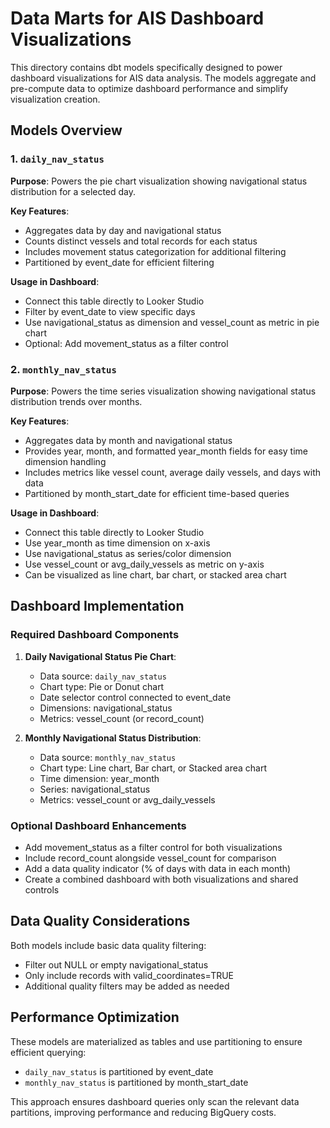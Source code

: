 # Data Marts for AIS Dashboard Visualizations

This directory contains dbt models specifically designed to power dashboard visualizations for AIS data analysis. The models aggregate and pre-compute data to optimize dashboard performance and simplify visualization creation.

## Models Overview

### 1. `daily_nav_status`

**Purpose**: Powers the pie chart visualization showing navigational status distribution for a selected day.

**Key Features**:
- Aggregates data by day and navigational status
- Counts distinct vessels and total records for each status
- Includes movement status categorization for additional filtering
- Partitioned by event_date for efficient filtering

**Usage in Dashboard**:
- Connect this table directly to Looker Studio
- Filter by event_date to view specific days
- Use navigational_status as dimension and vessel_count as metric in pie chart
- Optional: Add movement_status as a filter control

### 2. `monthly_nav_status`

**Purpose**: Powers the time series visualization showing navigational status distribution trends over months.

**Key Features**:
- Aggregates data by month and navigational status
- Provides year, month, and formatted year_month fields for easy time dimension handling
- Includes metrics like vessel count, average daily vessels, and days with data
- Partitioned by month_start_date for efficient time-based queries

**Usage in Dashboard**:
- Connect this table directly to Looker Studio
- Use year_month as time dimension on x-axis
- Use navigational_status as series/color dimension
- Use vessel_count or avg_daily_vessels as metric on y-axis
- Can be visualized as line chart, bar chart, or stacked area chart

## Dashboard Implementation

### Required Dashboard Components

1. **Daily Navigational Status Pie Chart**:
   - Data source: `daily_nav_status`
   - Chart type: Pie or Donut chart
   - Date selector control connected to event_date
   - Dimensions: navigational_status
   - Metrics: vessel_count (or record_count)

2. **Monthly Navigational Status Distribution**:
   - Data source: `monthly_nav_status`
   - Chart type: Line chart, Bar chart, or Stacked area chart
   - Time dimension: year_month
   - Series: navigational_status
   - Metrics: vessel_count or avg_daily_vessels

### Optional Dashboard Enhancements

- Add movement_status as a filter control for both visualizations
- Include record_count alongside vessel_count for comparison
- Add a data quality indicator (% of days with data in each month)
- Create a combined dashboard with both visualizations and shared controls

## Data Quality Considerations

Both models include basic data quality filtering:
- Filter out NULL or empty navigational_status
- Only include records with valid_coordinates=TRUE
- Additional quality filters may be added as needed

## Performance Optimization

These models are materialized as tables and use partitioning to ensure efficient querying:
- `daily_nav_status` is partitioned by event_date
- `monthly_nav_status` is partitioned by month_start_date

This approach ensures dashboard queries only scan the relevant data partitions, improving performance and reducing BigQuery costs.
